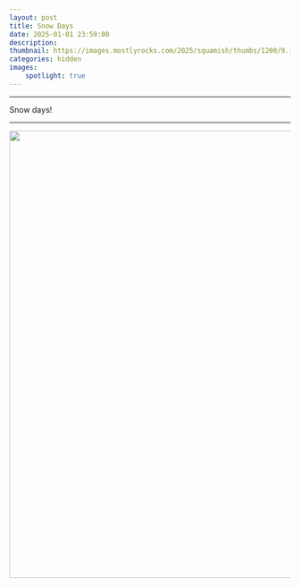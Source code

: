 ```yaml
---
layout: post
title: Snow Days
date: 2025-01-01 23:59:00
description: 
thumbnail: https://images.mostlyrocks.com/2025/squamish/thumbs/1200/9.jpeg
categories: hidden
images:
    spotlight: true
---
```


---

Snow days!

---

<!-- Group 1 -->
<div class="spotlight-group">
<div align=center>
    <div class="spacer-triple"></div>
        <a class="spotlight" href="https://images.mostlyrocks.com/winds-2023/1.jpeg">
            <img width=800 src="https://images.mostlyrocks.com/winds-2023/1.jpeg" />
        </a>
